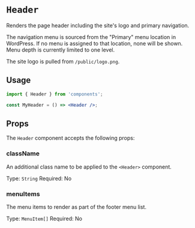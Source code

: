 # `Header`

Renders the page header including the site's logo and primary navigation.

The navigation menu is sourced from the "Primary" menu location in WordPress. If no menu is assigned to that location, none will be shown. Menu depth is currently limited to one level.

The site logo is pulled from `/public/logo.png`.

## Usage

```jsx
import { Header } from 'components';

const MyHeader = () => <Header />;
```

## Props

The `Header` component accepts the following props:

### className

An additional class name to be applied to the `<Header>` component.

Type: `String`
Required: No

### menuItems

The menu items to render as part of the footer menu list.

Type: `MenuItem[]`
Required: No
